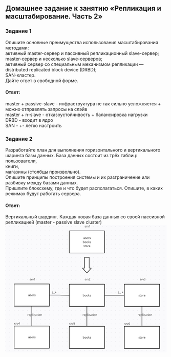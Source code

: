 ## Домашнее задание к занятию «Репликация и масштабирование. Часть 2»  

### Задание 1  
Опишите основные преимущества использования масштабирования методами:  
активный master-сервер и пассивный репликационный slave-сервер;  
master-сервер и несколько slave-серверов;  
активный сервер со специальным механизмом репликации — distributed replicated block device (DRBD);  
SAN-кластер.  
Дайте ответ в свободной форме.  

#### Ответ:    
master + passive-slave - инфраструктура не так сильно усложняется + можно отправлять запросы на слэйв  
master + n-slave - отказоустойчивость + балансировка нагрузки  
DRBD - входит в ядро  
SAN - +- легко настроить  

### Задание 2  
Разработайте план для выполнения горизонтального и вертикального шаринга базы данных. База данных состоит из трёх таблиц:  
пользователи,  
книги,  
магазины (столбцы произвольно).  
Опишите принципы построения системы и их разграничение или разбивку между базами данных.  
Пришлите блоксхему, где и что будет располагаться. Опишите, в каких режимах будут работать сервера.  

#### Ответ:    
Вертикальный шардинг. Каждая новая база данных со своей пассивной репликацией (master - passive slave cluster)  
![](https://github.com/networksuperman/netology_dev_ops/blob/main/rel_bd/12_7/12_7_2_1.png)  

